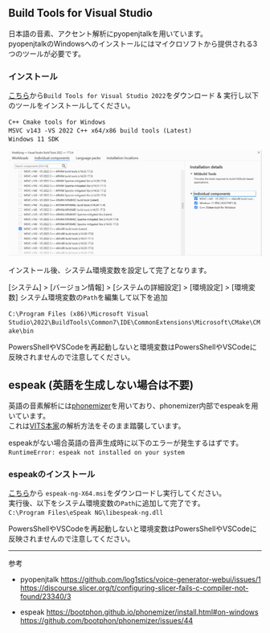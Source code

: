 ## Build Tools for Visual Studio
日本語の音素、アクセント解析にpyopenjtalkを用いています。  
pyopenjtalkのWindowsへのインストールにはマイクロソフトから提供される3つのツールが必要です。

### インストール
[こちら](https://visualstudio.microsoft.com/ja/downloads/#build-tools-for-visual-studio-2022)から`Build Tools for Visual Studio 2022`をダウンロード & 実行し以下のツールをインストールしてください。

`C++ Cmake tools for Windows`  
`MSVC v143 -VS 2022 C++ x64/x86 build tools (Latest)`  
`Windows 11 SDK`

![](../images/vs_tools.png)

インストール後、システム環境変数を設定して完了となります。

[システム] > [バージョン情報] > [システムの詳細設定] > [環境設定] > [環境変数]
システム環境変数の`Path`を編集して以下を追加

`C:\Program Files (x86)\Microsoft Visual Studio\2022\BuildTools\Common7\IDE\CommonExtensions\Microsoft\CMake\CMake\bin`

PowersShellやVSCodeを再起動しないと環境変数はPowersShellやVSCodeに反映されませんので注意してください。


## espeak (英語を生成しない場合は不要)


英語の音素解析には[phonemizer](https://github.com/bootphon/phonemizer)を用いており、phonemizer内部でespeakを用いています。  
これは[VITS本家](https://github.com/jaywalnut310/vits)の解析方法をそのまま踏襲しています。

espeakがない場合英語の音声生成時に以下のエラーが発生するはずです。  
`RuntimeError: espeak not installed on your system`

### espeakのインストール
[こちら](https://github.com/espeak-ng/espeak-ng/releases)から `espeak-ng-X64.msi`をダウンロードし実行してください。  
実行後、以下をシステム環境変数の`Path`に追加して完了です。  
`C:\Program Files\eSpeak NG\libespeak-ng.dll`

PowersShellやVSCodeを再起動しないと環境変数はPowersShellやVSCodeに反映されませんので注意してください。

---
参考
- pyopenjtalk
https://github.com/log1stics/voice-generator-webui/issues/1
https://discourse.slicer.org/t/configuring-slicer-fails-c-compiler-not-found/23340/3

- espeak
https://bootphon.github.io/phonemizer/install.html#on-windows
https://github.com/bootphon/phonemizer/issues/44